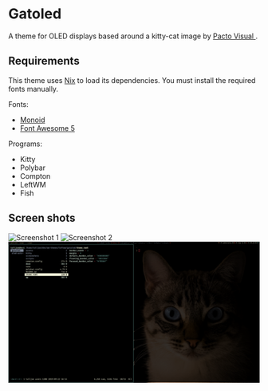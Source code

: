 # Gatoled

A theme for OLED displays based around a kitty-cat image by [Pacto Visual
](https://unsplash.com/@pactovisual?utm_medium=referral&amp;utm_campaign=photographer-credit).

## Requirements

This theme uses [Nix](https://nixos.org/nix/) to load its dependencies. You must install the required fonts manually.

Fonts:
* [Monoid](https://larsenwork.com/monoid/)
* [Font Awesome 5](https://fontawesome.com/)

Programs:
* Kitty
* Polybar
* Compton
* LeftWM
* Fish

## Screen shots

![Screenshot 1](screenshots/gatoled-1.png "Empty Desktop")
![Screenshot 2](screenshots/gatoled-2.png "Busy Screen")
![Screenshot 3](screenshots/gatoled-3.png "Two-pane 'Cat Stare'")

<!-- Scratchpad
#000000
#798292
#F6F7DB
#B5C8BA
#7BB8AF
#DECB9A
#CC9E78
#5C4129
#E9B6A6
#D35F4C
#CD323D
-->